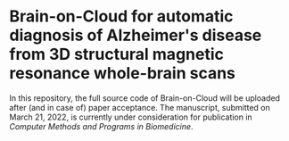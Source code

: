 # Brain-on-Cloud for automatic diagnosis of Alzheimer's disease from 3D structural magnetic resonance whole-brain scans
In this repository, the full source code of Brain-on-Cloud will be uploaded after (and in case of) paper acceptance. 
The manuscript, submitted on March 21, 2022, is currently under consideration for publication in *Computer Methods and Programs in Biomedicine*.
